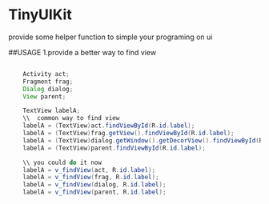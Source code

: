 # TinyUIKit
provide some helper function to simple your programing on ui

##USAGE
1.provide a better way to find view
```java

    Activity act;
    Fragment frag;
    Dialog dialog;
    View parent;

    TextView labelA;
    \\  common way to find view
    labelA = (TextView)act.findViewById(R.id.label);
    labelA = (TextView)frag.getView().findViewById(R.id.label);
    labelA = (TextView)dialog.getWindow().getDecorView().findViewById(R.id.label);
    labelA = (TextView)parent.findViewById(R.id.label);

    \\ you could do it now
    labelA = v_findView(act, R.id.label);
    labelA = v_findView(frag, R.id.label);
    labelA = v_findView(dialog, R.id.label);
    labelA = v_findView(parent, R.id.label);
```

